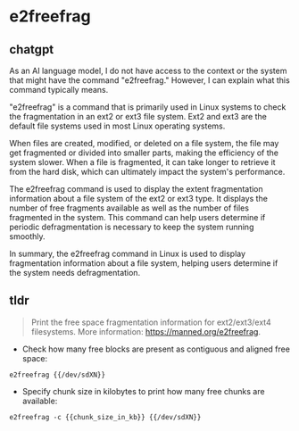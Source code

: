 # e2freefrag 
## chatgpt 
As an AI language model, I do not have access to the context or the system that might have the command "e2freefrag." However, I can explain what this command typically means.

"e2freefrag" is a command that is primarily used in Linux systems to check the fragmentation in an ext2 or ext3 file system. Ext2 and ext3 are the default file systems used in most Linux operating systems.

When files are created, modified, or deleted on a file system, the file may get fragmented or divided into smaller parts, making the efficiency of the system slower. When a file is fragmented, it can take longer to retrieve it from the hard disk, which can ultimately impact the system's performance.

The e2freefrag command is used to display the extent fragmentation information about a file system of the ext2 or ext3 type. It displays the number of free fragments available as well as the number of files fragmented in the system. This command can help users determine if periodic defragmentation is necessary to keep the system running smoothly.

In summary, the e2freefrag command in Linux is used to display fragmentation information about a file system, helping users determine if the system needs defragmentation. 

## tldr 
 
> Print the free space fragmentation information for ext2/ext3/ext4 filesystems.
> More information: <https://manned.org/e2freefrag>.

- Check how many free blocks are present as contiguous and aligned free space:

`e2freefrag {{/dev/sdXN}}`

- Specify chunk size in kilobytes to print how many free chunks are available:

`e2freefrag -c {{chunk_size_in_kb}} {{/dev/sdXN}}`
